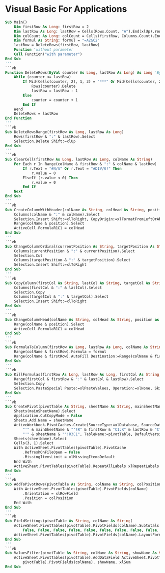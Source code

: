 # Visual Basic For Applications
```vb
Sub Main()
    Dim firstRow As Long: firstRow = 2
    Dim lastRow As Long: lastRow = Cells(Rows.Count, "A").End(xlUp).row - 1
    Dim colCount As Long: colCount = Cells(firstRow, Columns.Count).End(xlToLeft).Column
    Dim formul As String: formul = "=A2&C2"
    lastRow = DeleteRows(firstRow, lastRow)
    Function 'without parameter
    Call Function("with parameter")
End Sub
'''
```vb
Function DeleteRows(ByVal counter As Long, lastRow As Long) As Long 'ByRef
    While (counter <= lastRow)
        If Mid(Cells(counter, 2), 1, 3) = "***" Or Mid(Cells(counter, 2), 1, 3) = "Ref" Then
            Rows(counter).Delete
            lastRow = lastRow - 1
        Else
            counter = counter + 1
        End If
    Wend
    DeleteRows = lastRow
End Function
'''
```vb
Sub DeleteRowsRange(firstRow As Long, lastRow As Long)
    Rows(firstRow & ":" & lastRow).Select
    Selection.Delete Shift:=xlUp
End Sub
'''
```vb
Sub ClearCell(firstRow As Long, lastRow As Long, colName As String)
    For Each r In Range(colName & firstRow & ":" & colName & lastRow)
        If r.Text = "#N/A" Or r.Text = "#DIV/0!" Then
            r.value = 0
        ElseIf (r.value < 0) Then
            r.value = 0
        End If
    Next
End Sub
'''
```vb
Sub CreateColumnWithHeader(colName As String, colHead As String, position As Long)
    Columns(colName & ":" & colName).Select
    Selection.Insert Shift:=xlToRight, CopyOrigin:=xlFormatFromLeftOrAbove
    Range(colName & position).Select
    ActiveCell.FormulaR1C1 = colHead
End Sub
'''
```vb
Sub ChangeColumnOrdinal(currentPosition As String, targetPosition As String)
    Columns(currentPosition & ":" & currentPosition).Select
    Selection.Cut
    Columns(targetPosition & ":" & targetPosition).Select
    Selection.Insert Shift:=xlToRight
End Sub
'''
```vb    
Sub CopyColumn(firstCol As String, lastCol As String, targetCol As String)
    Columns(firstCol & ":" & lastCol).Select
    Selection.Copy
    Columns(targetCol & ":" & targetCol).Select
    Selection.Insert Shift:=xlToRight
End Sub
'''
```vb         
Sub ChangeColumnHead(colName As String, colHead As String, position as Long)
    Range(colName & position).Select
    ActiveCell.FormulaR1C1 = colHead
End Sub
'''
```vb                 
Sub FormulaToColumn(firstRow As Long, lastRow As Long, colName As String, formul As String)
    Range(colName & firstRow).Formula = formul
    Range(colName & firstRow).AutoFill Destination:=Range(colName & firstRow & ":" & colName & lastRow)
End Sub
'''
```vb
Sub KillFormulas(firstRow As Long, lastRow As Long, firstCol As String, lastCol As String)
    Range(firstCol & firstRow & ":" & lastCol & lastRow).Select
    Selection.Copy
    Selection.PasteSpecial Paste:=xlPasteValues, Operation:=xlNone, SkipBlanks:=False, Transpose:=False
End Sub
'''
```vb
Sub CreatePivot(pivotTable As String, sheetName As String, mainSheetName As String, firstRow As Long, lastRow As Long, colCount As Long)
    Sheets(mainSheetName).Select
    Application.CutCopyMode = False
    Sheets.Add.Name = sheetName
    ActiveWorkbook.PivotCaches.Create(SourceType:=xlDatabase, SourceData:= _
        "'" & mainSheetName & "'!R" & firstRow & "C1:R" & lastRow & "C" & colCount, Version:=6).CreatePivotTable TableDestination:= _
        "'" & sheetName & "'!R3C1", TableName:=pivotTable, DefaultVersion:=6
    Sheets(sheetName).Select
    Cells(3, 1).Select
    With ActiveSheet.PivotTables(pivotTable).PivotCache
        .RefreshOnFileOpen = False
        .MissingItemsLimit = xlMissingItemsDefault
    End With
    ActiveSheet.PivotTables(pivotTable).RepeatAllLabels xlRepeatLabels
End Sub
'''
```vb
Sub AddToPivotRows(pivotTable As String, colName As String, colPosition As Integer)
    With ActiveSheet.PivotTables(pivotTable).PivotFields(colName)
        .Orientation = xlRowField
        .Position = colPosition
    End With
End Sub
'''
```vb                                                         
Sub FieldSettings(pivotTable As String, colName As String)
    ActiveSheet.PivotTables(pivotTable).PivotFields(colName).Subtotals = Array(False, _
        False, False, False, False, False, False, False, False, False, False, False)
    ActiveSheet.PivotTables(pivotTable).PivotFields(colName).LayoutForm = xlTabular
End Sub
'''
```vb                        
Sub ValuesFilter(pivotTable As String, colName As String, showName As String)
    ActiveSheet.PivotTables(pivotTable).AddDataField ActiveSheet.PivotTables( _
        pivotTable).PivotFields(colName), showName, xlSum
End Sub
```
